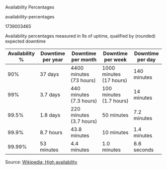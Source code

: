 Availability Percentages

availability-percentages

1739003465

Availability percentages measured in 9s of uptime, qualified by (rounded) expected downtime

| Availability % | Downtime per year | Downtime per month      | Downtime per week       | Downtime per day |
|----------------|-------------------|-------------------------|-------------------------|------------------|
| 90%            | 37 days           | 4400 minutes (73 hours) | 1000 minutes (17 hours) | 140 minutes      |
| 99%            | 3.7 days          | 440 minutes (7.3 hours) | 100 minutes (1.7 hours) | 14 minutes       |
| 99.5%          | 1.8 days          | 220 minutes (3.7 hours) | 50 minutes              | 7.2 minutes      |
| 99.9%          | 8.7 hours         | 43.8 minutes            | 10 minutes              | 1.4 minutes      |
| 99.99%         | 53 minutes        | 4.4 minutes             | 1.0 minutes             | 8.6 seconds      |

Source: [Wikipedia; High availability](https://en.wikipedia.org/wiki/High_availability#Percentage_calculation)
